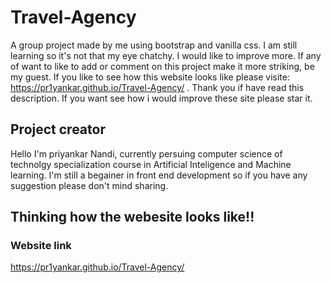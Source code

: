# Travel-Agency
A group project made by me using bootstrap and vanilla css. I am still learning so it's not that my eye chatchy. I would like to improve more. If any of want to like to add or comment on this project make it more striking, be my guest. If you like to see how this website looks like please visite: https://pr1yankar.github.io/Travel-Agency/ . Thank you if have  read this description. If you want see how i would improve these site please star it.


## Project creator 
 Hello I'm priyankar Nandi, currently persuing computer science of technolgy specialization course in Artificial Inteligence and Machine learning. I'm still a begainer in front end development so if you have any suggestion please don't mind sharing.


## Thinking how the webesite looks like!!
### Website link 
https://pr1yankar.github.io/Travel-Agency/
